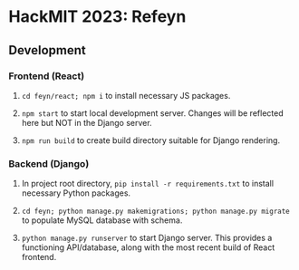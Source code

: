 # HackMIT 2023: Refeyn

## Development

### Frontend (React)

1. `cd feyn/react; npm i` to install necessary JS packages.

2. `npm start` to start local development server. Changes will be reflected here but NOT in the Django server.

3. `npm run build` to create build directory suitable for Django rendering.

### Backend (Django)

1. In project root directory, `pip install -r requirements.txt` to install necessary Python packages.

2. `cd feyn; python manage.py makemigrations; python manage.py migrate` to populate MySQL database with schema.

3. `python manage.py runserver` to start Django server. This provides a functioning API/database, along with the most recent build of React frontend.